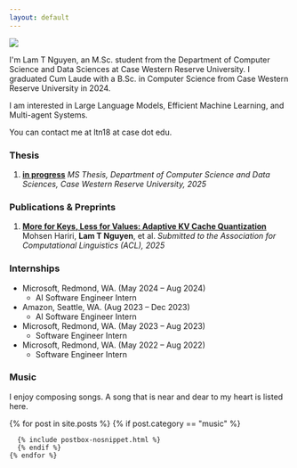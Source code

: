 ```yaml
---
layout: default
---
```


<img class="profile-picture" src="{{site.baseurl}}/{{site.profile-picture}}">

I'm Lam T Nguyen, an M.Sc. student from the Department of Computer Science and Data Sciences at Case Western Reserve University. I graduated Cum Laude with a B.Sc. in Computer Science from Case Western Reserve University in 2024.

I am interested in Large Language Models, Efficient Machine Learning, and Multi-agent Systems.

You can contact me at ltn18 at case dot edu.

### Thesis
1. [**in progress**]()
*MS Thesis, Department of Computer Science and Data Sciences, Case Western Reserve University, 2025*
<!-- \[[bibtex](bibtex/phd-thesis.txt)\]
\[[pdf (33.4MB)](/papers/thesis.pdf)\]
\[[talk](https://youtu.be/0qSzzafpmxo)\] -->

### Publications & Preprints

1. [**More for Keys, Less for Values: Adaptive KV Cache Quantization**]()
Mohsen Hariri, **Lam T Nguyen**, et al.
*Submitted to the Association for Computational Linguistics (ACL), 2025*
<!-- \[[bibtex](bibtex/icra21.txt)\] -->
<!-- \[[pdf](/papers/icra21.pdf)\] -->
<!-- \[[code](https://github.com/xuningy/planning_arch)\] -->
<!-- \[[talk](https://youtu.be/XNVsO4b2sw4)\] -->
<!-- [<a class="gif-link" id="icra21">gif</a>] -->
<!-- <img class="gif" id="icra21-gif" src="assets/gifs/icra21.gif"/> -->

### Internships
- Microsoft, Redmond, WA. (May 2024 – Aug 2024)  
  - AI Software Engineer Intern 
- Amazon, Seattle, WA. (Aug 2023 – Dec 2023)  
  - AI Software Engineer Intern  
- Microsoft, Redmond, WA. (May 2023 – Aug 2023)  
  - Software Engineer Intern  
- Microsoft, Redmond, WA. (May 2022 – Aug 2022)  
  - Software Engineer Intern  

### Music
I enjoy composing songs. A song that is near and dear to my heart is listed here.
<div class="rowofposts">

{% for post in site.posts %}
  {% if post.category == "music" %}

      {% include postbox-nosnippet.html %}
      {% endif %}
    {% endfor %}

</div>
